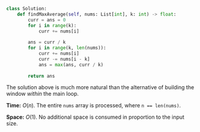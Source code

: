 ```python
class Solution:
    def findMaxAverage(self, nums: List[int], k: int) -> float:
        curr = ans = 0
        for i in range(k):
            curr += nums[i]
            
        ans = curr / k
        for i in range(k, len(nums)):
            curr += nums[i]
            curr -= nums[i - k]
            ans = max(ans, curr / k)
            
        return ans
```

The solution above is much more natural than the alternative of building the window *within* the main loop.

**Time:** $O(n)$. The entire `nums` array is processed, where `n == len(nums)`.

**Space:** $O(1)$. No additional space is consumed in proportion to the input size.